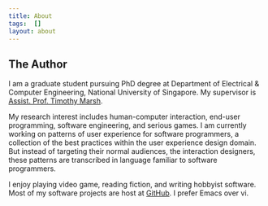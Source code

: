 ```yaml
---
title: About
tags:  []
layout: about
---
```


## The Author

I am a graduate student pursuing PhD degree at Department of
Electrical & Computer Engineering, National University of
Singapore. My supervisor is [Assist. Prof. Timothy
Marsh](http://ap3.fas.nus.edu.sg/fass/cnmmt/).

My research interest includes human-computer interaction, end-user
programming, software engineering, and serious games. I am currently
working on patterns of user experience for software programmers, a
collection of the best practices within the user experience design
domain. But instead of targeting their normal audiences, the
interaction designers, these patterns are transcribed in language
familiar to software programmers.

I enjoy playing video game, reading fiction, and writing hobbyist
software. Most of my software projects are host at
[GitHub](http://github.com/ronhuang). I prefer Emacs over vi.
